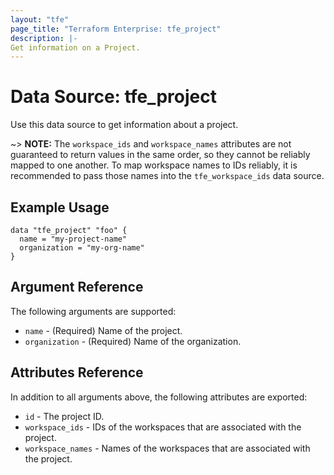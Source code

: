 ```yaml
---
layout: "tfe"
page_title: "Terraform Enterprise: tfe_project"
description: |-
Get information on a Project.
---
```


# Data Source: tfe_project

Use this data source to get information about a project.

~> **NOTE:** The `workspace_ids` and `workspace_names` attributes are not guaranteed to return values in the same order, so they cannot be reliably mapped to one another. To map workspace names to IDs reliably, it is recommended to pass those names into the `tfe_workspace_ids` data source.

## Example Usage

```hcl
data "tfe_project" "foo" {
  name = "my-project-name"
  organization = "my-org-name"
}
```

## Argument Reference

The following arguments are supported:
* `name` - (Required) Name of the project.
* `organization` - (Required) Name of the organization.


## Attributes Reference

In addition to all arguments above, the following attributes are exported:

* `id` - The project ID.
* `workspace_ids` - IDs of the workspaces that are associated with the project.
* `workspace_names` - Names of the workspaces that are associated with the project.
